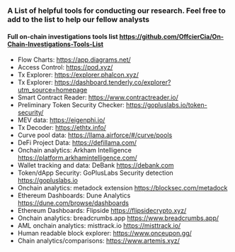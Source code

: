 ### A List of helpful tools for conducting our research. Feel free to add to the list to help our fellow analysts

#### Full on-chain investigations tools list https://github.com/OffcierCia/On-Chain-Investigations-Tools-List

* Flow Charts: https://app.diagrams.net/
* Access Control: https://pod.xyz/
* Tx Explorer: https://explorer.phalcon.xyz/
* Tx Explorer: https://dashboard.tenderly.co/explorer?utm_source=homepage
* Smart Contract Reader: https://www.contractreader.io/
* Preliminary Token Security Checker: https://gopluslabs.io/token-security/
* MEV data: https://eigenphi.io/
* Tx Decoder: https://ethtx.info/
* Curve pool data: https://llama.airforce/#/curve/pools
* DeFi Project Data: https://defillama.com/
* Onchain analytics: Arkham Intelligence https://platform.arkhamintelligence.com/
* Wallet tracking and data: DeBank https://debank.com
* Token/dApp Security: GoPlusLabs Security detection https://gopluslabs.io
* Onchain analytics: metadock extension https://blocksec.com/metadock
* Ethereum Dashboards: Dune Analytics https://dune.com/browse/dashboards
* Ethereum Dashboards: Flipside https://flipsidecrypto.xyz/
* Onchain analytics: breadcrumbs.app https://www.breadcrumbs.app/
* AML onchain analytics: misttrack.io https://misttrack.io/
* Human readable block explorer: https://www.onceupon.gg/
* Chain analytics/comparisons: https://www.artemis.xyz/ 

